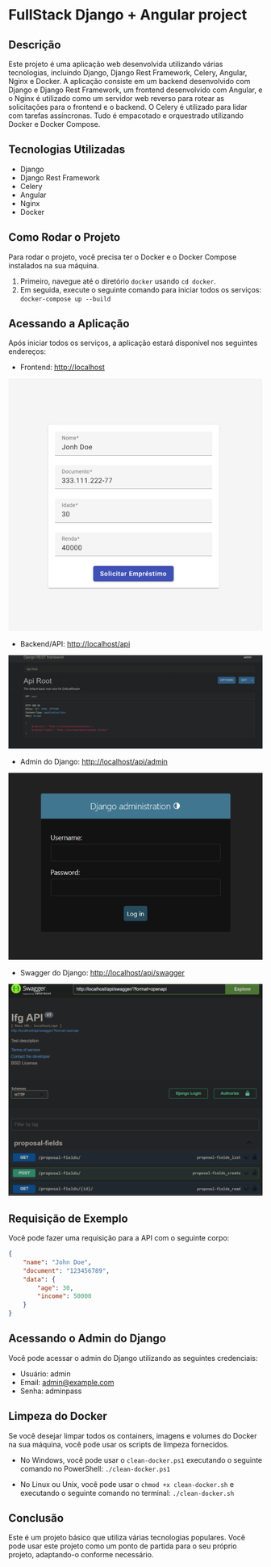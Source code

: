 # FullStack Django + Angular project

## Descrição

Este projeto é uma aplicação web desenvolvida utilizando várias tecnologias, incluindo Django, Django Rest Framework, Celery, Angular, Nginx e Docker. A aplicação consiste em um backend desenvolvido com Django e Django Rest Framework, um frontend desenvolvido com Angular, e o Nginx é utilizado como um servidor web reverso para rotear as solicitações para o frontend e o backend. O Celery é utilizado para lidar com tarefas assíncronas. Tudo é empacotado e orquestrado utilizando Docker e Docker Compose.

## Tecnologias Utilizadas

- Django
- Django Rest Framework
- Celery
- Angular
- Nginx
- Docker

## Como Rodar o Projeto

Para rodar o projeto, você precisa ter o Docker e o Docker Compose instalados na sua máquina.

1. Primeiro, navegue até o diretório `docker` usando `cd docker`.
2. Em seguida, execute o seguinte comando para iniciar todos os serviços: `docker-compose up --build`


## Acessando a Aplicação

Após iniciar todos os serviços, a aplicação estará disponível nos seguintes endereços:

- Frontend: [http://localhost](http://localhost)

![Tela Inicial](assets/telaInicial.png)

- Backend/API: [http://localhost/api](http://localhost/api)

![Api](assets/api.png)

- Admin do Django: [http://localhost/api/admin](http://localhost/api/admin)

![Admin](assets/admin.png)

- Swagger do Django: [http://localhost/api/swagger](http://localhost/api/swagger)

![Swagger](assets/swagger.png)

## Requisição de Exemplo

Você pode fazer uma requisição para a API com o seguinte corpo:

``` json
{
    "name": "John Doe",
    "document": "123456789",
    "data": {
        "age": 30,
        "income": 50000
    }
}
```

## Acessando o Admin do Django

Você pode acessar o admin do Django utilizando as seguintes credenciais:

- Usuário: admin
- Email: admin@example.com
- Senha: adminpass

## Limpeza do Docker

Se você desejar limpar todos os containers, imagens e volumes do Docker na sua máquina, você pode usar os scripts de limpeza fornecidos.

- No Windows, você pode usar o `clean-docker.ps1` executando o seguinte comando no PowerShell: `./clean-docker.ps1`


- No Linux ou Unix, você pode usar o `chmod +x clean-docker.sh` e executando o seguinte comando no terminal: `./clean-docker.sh`


## Conclusão

Este é um projeto básico que utiliza várias tecnologias populares. Você pode usar este projeto como um ponto de partida para o seu próprio projeto, adaptando-o conforme necessário.


